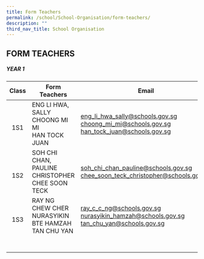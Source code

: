 ```yaml
---
title: Form Teachers
permalink: /school/School-Organisation/form-teachers/
description: ""
third_nav_title: School Organisation
---
```

## FORM TEACHERS

##### YEAR 1

| Class  | Form Teachers  | Email  |
|:-:|---|---|
| <br>1S1  | ENG LI HWA, SALLY<br>CHOONG MI MI<br>HAN TOCK JUAN  | [eng\_li\_hwa\_sally@schools.gov.sg](mailto:eng_li_hwa_sally@schools.gov.sg)<br>[choong\_mi\_mi@schools.gov.sg](mailto:choong_mi_mi@schools.gov.sg)<br>[han\_tock\_juan@schools.gov.sg](mailto:han_tock_juan@schools.gov.sg)  |
| <br>1S2  | SOH CHI CHAN, PAULINE<br>CHRISTOPHER CHEE SOON TECK  | [soh\_chi\_chan\_pauline@schools.gov.sg](mailto:soh_chi_chan_pauline@schools.gov.sg)<br>[chee\_soon\_teck\_christopher@schools.gov.sg](mailto:chee_soon_teck_christopher@schools.gov.sg)  |
| <br>1S3  | RAY NG CHEW CHER<br>NURASYIKIN BTE HAMZAH<br>TAN CHU YAN  | [ray\_c\_c\_ng@schools.gov.sg](mailto:ray_c_c_ng@schools.gov.sg)<br>[nurasyikin\_hamzah@schools.gov.sg](mailto:nurasyikin_hamzah@schools.gov.sg)<br>[tan\_chu\_yan@schools.gov.sg](mailto:tan_chu_yan@schools.gov.sg)  |
|   |   |   |
|   |   |   |
|   |   |   |
|   |   |   |
|   |   |   |
|   |   |   |
|   |   |   |